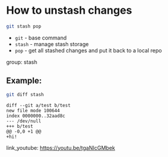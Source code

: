 # How to unstash changes

```bash
git stash pop
```

- `git` - base command
- `stash` - manage stash storage
- `pop` - get all stashed changes and put it back to a local repo

group: stash

## Example: 
```bash
git diff stash
```
```
diff --git a/test b/test
new file mode 100644
index 0000000..32aad8c
--- /dev/null
+++ b/test
@@ -0,0 +1 @@
+hi!

```

link_youtube: https://youtu.be/tgaNIcGMbek
